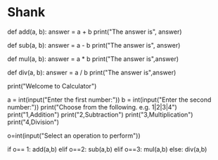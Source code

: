 # Shank
def add(a, b):
    answer = a + b
    print("The answer is", answer)

def sub(a, b):
    answer = a - b
    print("The answer is", answer)

def mul(a, b):
    answer = a * b
    print("The answer is",answer)

def div(a, b):
    answer = a / b
    print("The answer is",answer)

print("Welcome to Calculator")

a = int(input("Enter the first number:"))
b = int(input("Enter the second number:"))
print("Choose from the following. e.g. 1|2|3|4")
print("1,Addition")
print("2,Subtraction")
print("3,Multiplication")
print("4,Division")

o=int(input("Select an operation to perform"))

if o== 1:
   add(a,b)
elif o==2:
    sub(a,b)
elif o==3:
    mul(a,b)
else:
    div(a,b)
